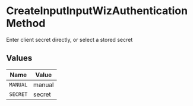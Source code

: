 # CreateInputInputWizAuthenticationMethod

Enter client secret directly, or select a stored secret


## Values

| Name     | Value    |
| -------- | -------- |
| `MANUAL` | manual   |
| `SECRET` | secret   |